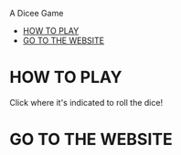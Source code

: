 A Dicee Game


* [HOW TO PLAY](#HOW-TO-PLAY)
* [GO TO THE WEBSITE](#GO-TO-THE-WEBSITE)


# HOW TO PLAY
Click where it's indicated to roll the dice!



# GO TO THE WEBSITE
<img src="">
